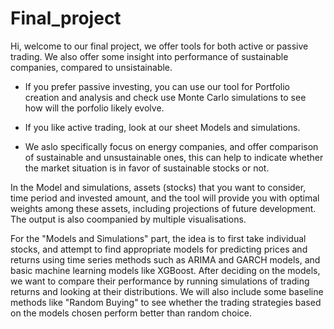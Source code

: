 # Final_project
Hi, welcome to our final project,
we offer tools for both active or passive trading. We also offer some insight into performance of sustainable companies, compared to unsistainable.

- If you  prefer passive investing, you can use our tool for Portfolio creation and analysis and check use Monte Carlo simulations to see how will the porfolio likely evolve.

- If you like active trading, look at our sheet Models and simulations.

- We aslo specifically focus on energy companies, and offer comparison of sustainable and unsustainable ones, this can help to indicate whether the market situation is in favor of sustainable stocks or not.

In the Model and simulations, assets (stocks) that you want to consider, time period and invested amount, and the tool will provide you with optimal weights among these assets, including projections of future development. The output is also coompanied by multiple visualisations.

For the "Models and Simulations" part, the idea is to first take individual stocks, and attempt to find appropriate models for predicting prices and returns using time series methods such as ARIMA and GARCH models, and basic machine learning models like XGBoost. After deciding on the models, we want to compare their performance by running simulations of trading returns and looking at their distributions. We will also include some baseline methods like "Random Buying" to see whether the trading strategies based on the models chosen perform better than random choice.


